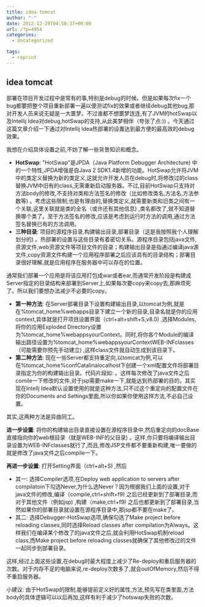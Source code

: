 ```yaml
---
title: idea tomcat
author: "-"
date: 2012-12-29T04:58:37+00:00
url: /?p=4954
categories:
  - Uncategorized

tags:
  - reprint
---
```

## idea tomcat
部署在项目开发过程中是常有的事,特别是debug的时候。但是如果每次fix一个bug都要把整个项目重新部署一遍以便测试fix的效果或者继续debug其他bug,那对开发人员来说无疑是一大噩梦。不过谁都不想噩梦连连,有了JVM的hotSwap以及Intellij Idea对debug,hotSwap的支持,从此美梦相伴（夸张了点:)) 。今天通过这篇文章介绍一下通过对Intellij Idea热部署的设置达到最方便的最高效的debug效果。

我想在介绍具体设置之前,不妨了解一些背景知识和概念。

  * **HotSwap**: "HotSwap"是JPDA（Java Platform Debugger Architecture) 中的一个特性,JPDA增强是自Java 2 SDK1.4新增的功能。HotSwap允许将JVM中的类定义替换为新的类定义,这就允许开发人员在debug时,将修改过的class替换JVM中旧有的class,无需重新启动服务器。不过,目前HotSwap只支持对方法body的修改,不支持对类和方法签名的修改（比如修改类名,方法名,方法参数等) 。考虑这些限制,也是有理由的,替换类定义,就需要新类和旧类之间有一个关联,这里关联就是类的全名（或许还有其他信息) ,类名都改了,就不知道替换哪个类了。至于方法签名的修改,应该是考虑到运行时方法的调用,通过方法签名替换已有的方法调用。
  * **三种目录**: 项目的源程序目录,构建输出目录,部署目录（这是我按照我个人理解划分的) 。热部署的设置与这些目录有着密切关系。源程序目录包括java文件,资源文件,web资源文件等项目文件的目录；构建输出目录是指通过编译java源文件,copy资源文件构建一个应用程序部署之后应该具有的目录结构；部署目录很好理解,就是应用程序在服务器中可以存在的位置。

通常我们部署一个应用是将该应用打包成war或者ear,而通常开发阶段是构建成Server指定的目录结构来部署到Server上,如果每次要copy来copy去,那麻烦死了。所以我们要想办法减少不必要的copy。

  * **第一种方法**: 在Server部署目录下设置构建输出目录,以tomcat为例,就是在%tomcat_home%webapps目录下建立一个新的目录,目录名就是你的应用context,具体就是打开项目设置界面（ctrl+alt+shift+S,v8.0) ,选择Modules,将你的应用Exploded Directory设置为%tomcat_home%webappsyourContext。同时,将你各个Module的编译输出路径设置为%tomcat_home%webappsyourContextWEB-INFclasses（可能需要你预先手动建立) ,这样class文件就自动生成到该目录下。
  * **第二种方法**: 现在一些Server都支持重定向,以tomcat为例,可以在%tomcat_home%confCatalinalocalhost下创建一个xml配置文件将部署目录指定为你的构建输出目录。代码片段如: <Context path="/myApp" docBase="D:workspacemyProjectoutexplodedmyApp" />。这样每次修改了java文件之后comile一下修改的文件,对于jsp需要make一下,就能达到热部署的目的。其实现在Intellj Idea默认设置使用的就是这种方法,只不过这个重定向的配置文件在你的Documents and Settings里面,所以你如果你使用这样方法,不必自己设置。

其实,这两种方法是异曲同工。

**进一步设置**: 将你的构建输出目录直接设置在源程序目录中,然后重定向的docBase直接指向你的web根目录（就是WEB-INF的父目录) 。这样,你只要将编译输出目录设置为WEB-INFclasses就行了,而且,修改JSP文件都不要重新构建,唯一要做的就是修改了java文件之后compile一下。

**再进一步设置**: 打开Setting界面（ctrl+alt+S) ,然后

  * 其一: 选择Compiler选项,在Deploy web application to servers after compilatoin下勾选Never,为什么选Never？因为根据我们上面的设置,对于java文件的修改,编译（compile,ctrl+shift+f9) 之后已经更新到了部署目录,而对于其他文件（例如jsp) ,构建（make,ctrl+f9) 之后也都更新到了部署目录,当然如果你的部署目录就设置在源程序目录中,那jsp都不要在make了。
  * 其二: 选择Debugger-HotSwap选项,确保勾选了Make project before reloading classes,同时选择Reload classes after compilation为Always。这样我们在编译某个修改了的java文件之后,就会利用HotSwap机制reload class,而Make project before reloading classes就确保了其他修改过的文件一起同步到部署目录。

这样,经过上面这些设置,在debug时最大程度上减少了Re-deploy和重启服务器的次数。对于内存不足的电脑来说,re-deploy次数多了,就会outOfMemory,然后不得不重启服务器。

小建议: 由于HotSwap的限制,能够提前定义好的属性,方法,预先写在类里面,方法body的具体逻辑可以以后再加,这样有利于减少了hotswap失败的次数。